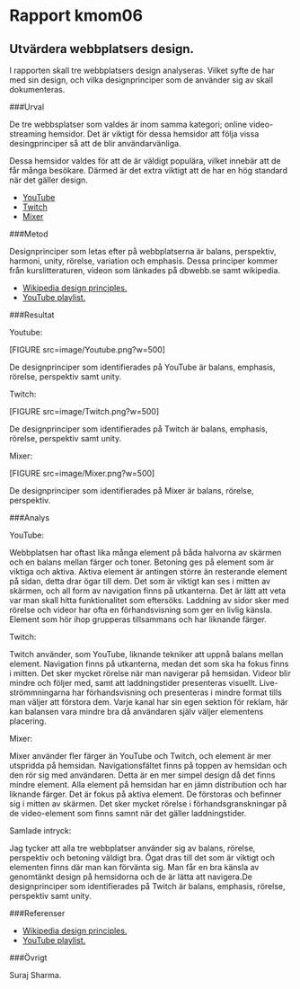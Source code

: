 ---
---
Rapport kmom06
=========================

Utvärdera webbplatsers design.
-----------------------

I rapporten skall tre webbplatsers design analyseras. Vilket syfte de har med sin design, och vilka designprinciper som de använder sig av skall dokumenteras.


###Urval


De tre webbsplatser som valdes är inom samma kategori; online video-streaming hemsidor.
Det är viktigt för dessa hemsidor att följa vissa desingprinciper så att de blir användarvänliga.

Dessa hemsidor valdes för att de är väldigt populära, vilket innebär att de får många besökare. Därmed är det extra viktigt att de har en hög standard när det gäller design.

* <a href="https://www.youtube.com" target="_blank">YouTube</a>
* <a href="https://www.twitch.tv" target="_blank">Twitch</a>
* <a href="https://www.mixer.com" target="_blank">Mixer</a>

###Metod


Designprinciper som letas efter på webbplatserna är balans, perspektiv, harmoni, unity, rörelse, variation och emphasis.
Dessa principer kommer från kurslitteraturen, videon som länkades på dbwebb.se samt wikipedia.

* <a href="https://en.wikipedia.org/wiki/Visual_design_elements_and_principles" target="_blank">Wikipedia design principles.</a>
* <a href="https://www.youtube.com/playlist?list=PLKtP9l5q3ce-oz7aoBkk-oEn4xzGbtqxU" target="_blank">YouTube playlist.</a>

###Resultat


Youtube:

[FIGURE src=image/Youtube.png?w=500]

De designprinciper som identifierades på YouTube är balans, emphasis, rörelse, perspektiv samt unity.


Twitch:

[FIGURE src=image/Twitch.png?w=500]

De designprinciper som identifierades på Twitch är balans, emphasis, rörelse, perspektiv samt unity.


Mixer:

[FIGURE src=image/Mixer.png?w=500]

De designprinciper som identifierades på Mixer är balans, rörelse, perspektiv.


###Analys


YouTube:

Webbplatsen har oftast lika många element på båda halvorna av skärmen och en balans mellan färger och toner. Betoning ges på element som är viktiga och aktiva.
Aktiva element är antingen större än resterande element på sidan, detta drar ögar till dem.
Det som är viktigt kan ses i mitten av skärmen, och all form av navigation finns på utkanterna. Det är lätt att veta var man skall hitta funktionalitet som eftersöks.
Laddning av sidor sker med rörelse och videor har ofta en förhandsvisning som ger en livlig känsla.
Element som hör ihop grupperas tillsammans och har liknande färger.

Twitch:

Twitch använder, som YouTube, liknande tekniker att uppnå balans mellan element. Navigation finns på utkanterna, medan det som ska ha fokus finns i mitten.
Det sker mycket rörelse när man navigerar på hemsidan. Videor blir mindre och följer med, samt att laddningstider presenteras visuellt.
Live-strömmningarna har förhandsvisning och presenteras i mindre format tills man väljer att förstora dem.
Varje kanal har sin egen sektion för reklam, här kan balansen vara mindre bra då användaren själv väljer elementens placering.

Mixer:

Mixer använder fler färger än YouTube och Twitch, och element är mer utspridda på hemsidan.
Navigationsfältet finns på toppen av hemsidan och den rör sig med användaren. Detta är en mer simpel design då det finns mindre element.
Alla element på hemsidan har en jämn distribution och har liknande färger.
Det är fokus på aktiva element. De förstoras och befinner sig i mitten av skärmen.
Det sker mycket rörelse i förhandsgranskningar på de video-element som finns samnt när det gäller laddningstider.


Samlade intryck:

Jag tycker att alla tre webbplatser använder sig av balans, rörelse, perspektiv och betoning väldigt bra. Ögat dras till det som är viktigt och elementen finns där man kan förvänta sig.
Man får en bra känsla av genomtänkt design på hemsidorna och de är lätta att navigera.De designprinciper som identifierades på Twitch är balans, emphasis, rörelse, perspektiv samt unity.

###Referenser

* <a href="https://en.wikipedia.org/wiki/Visual_design_elements_and_principles" target="_blank">Wikipedia design principles.</a>
* <a href="https://www.youtube.com/playlist?list=PLKtP9l5q3ce-oz7aoBkk-oEn4xzGbtqxU" target="_blank">YouTube playlist.</a>

###Övrigt


Suraj Sharma.
